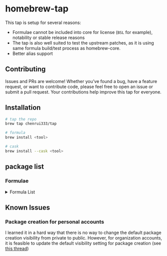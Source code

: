 # homebrew-tap

This tap is setup for several reasons:

- Formulae cannot be included into core for license (`BSL` for example), notability or stable release reasons
- The tap is also well suited to test the upstream patches, as it is using same formula build/test process as homebrew-core.
- Better alias support

## Contributing

Issues and PRs are welcome! Whether you’ve found a bug, have a feature request, or want to contribute code, please feel free to open an issue or submit a pull request. Your contributions help improve this tap for everyone.

## Installation

```bash
# tap the repo
brew tap chenrui333/tap

# formula
brew install <tool>

# cask
brew install --cask <tool>
```

## package list

### Formulae

<!-- FORMULAE-LIST-START -->
<details>
<summary>Formula List</summary>

- `abc`
- `act3`
- `adbtuifm`
- `addlicense`
- `agl`
- `ai-context`
- `aim`
- `alacritty`
- `am-i-vibing`
- `amoco`
- `amp-cli`
- `aoc-cli`
- `apify-actors-mcp-server`
- `apkeep`
- `apple-health-mcp`
- `arduino-language-server`
- `arp-scan-rs`
- `arxiv-mcp-server`
- `asciinema`
- `asm-lsp`
- `asmfmt`
- `astro-language-server`
- `auto-favicon-mcp-server`
- `autoflake`
- `autotag`
- `autotools-language-server`
- `av`
- `await`
- `awk-language-server`
- `awless`
- `axiom-mcp-server`
- `az-tui`
- `azure-pipelines-language-server`
- `backport`
- `balcony`
- `base-mcp-server`
- `bearer`
- `beelzebub`
- `bin-fq`
- `blade-formatter`
- `blindfold`
- `blue`
- `blueutil-tui`
- `blush`
- `botkube`
- `box`
- `brave-search-mcp-server`
- `brew-cleaner`
- `brighterscript-formatter`
- `brotab`
- `browserbase-mcp-server`
- `brunette`
- `btczee`
- `bulletty`
- `bytebox`
- `c4go`
- `cai`
- `captan`
- `carbon-now-cli`
- `cargo-aoc`
- `cargo-benchcmp`
- `cargo-deadlinks`
- `cargo-dephell`
- `cargo-geiger`
- `cargo-readme`
- `carton`
- `castor`
- `cc-enhanced`
- `cc-filter`
- `ccapi`
- `ccexp`
- `cchistory`
- `cclogviewer`
- `cello`
- `certok`
- `cf-vault`
- `cf2pulumi`
- `chalet`
- `chatlog`
- `checkpwn`
- `clai`
- `claude-code-generic-hooks`
- `claude-code`
- `claudio`
- `cli-mcp-server`
- `clickup-mcp`
- `clog-cli`
- `cloud-run-mcp`
- `cloudflare-ddns`
- `cloudlens`
- `cmdx`
- `cnspec`
- `cocainate`
- `code-index-mcp`
- `code-pushup`
- `codefmt`
- `codespelunker`
- `codstts`
- `cohctl`
- `config-file-validator`
- `container-use`
- `container2wasm`
- `context-file-manager`
- `context42`
- `copilot-cli`
- `cozypkg`
- `critcmp`
- `crlfmt`
- `crush`
- `cueimports`
- `curlconverter`
- `dakora`
- `datacmd`
- `datadog-mcp-server`
- `dbee`
- `dbin`
- `ddev`
- `debugg-ai-mcp`
- `decktape`
- `deepteam`
- `dela`
- `dg`
- `di-tui`
- `dnsforwarder`
- `docmd`
- `doit`
- `dory-cli`
- `dqy`
- `duster`
- `dvm`
- `dxt`
- `eas-cli`
- `elastop`
- `emoj`
- `emplace`
- `enola`
- `enry`
- `envie`
- `envtpl`
- `faq`
- `fast-cli`
- `fast-xml-parser`
- `ferret`
- `fex`
- `firectl`
- `fixjson`
- `fkill-cli`
- `fli`
- `flint-cli`
- `flow-editor`
- `flowgger`
- `flowrs`
- `fortran-linter`
- `foy`
- `frep`
- `fsociety`
- `fuck-u-code`
- `gemini-cli`
- `get-port-cli`
- `ghfetch`
- `gignr`
- `giq`
- `git-chglog`
- `git-vain`
- `git-x`
- `gitlabform`
- `gitman`
- `gittype`
- `gix`
- `glom`
- `glsl-analyzer`
- `gmap`
- `go-envsubst`
- `go-junit-report`
- `gobgp`
- `goboscript`
- `gofakeit`
- `goimports-reviser`
- `gommit`
- `gowebly`
- `graphlit-mcp-server`
- `graphtage`
- `grcov`
- `gritql`
- `grmon`
- `gtts`
- `hasha-cli`
- `hauler`
- `hcldump`
- `hclgrep`
- `hclq`
- `headscale`
- `hello`
- `hellwal`
- `hexora`
- `heyagent`
- `hf-mcp-server`
- `hf`
- `holo-cli`
- `horusec`
- `hostctl`
- `howto`
- `ht-mcp`
- `httptap`
- `htvend`
- `huber`
- `humioctl`
- `hygg`
- `hyperbolic`
- `iam-convert`
- `iflow-cli`
- `iftree`
- `illa`
- `imgcat`
- `incus-compose`
- `infraspec`
- `ip2d`
- `ips`
- `jaggr`
- `jetzig`
- `jiggy`
- `jl`
- `jplot`
- `jsonl-graph`
- `jsrpc`
- `judo`
- `jules`
- `junit2html`
- `kaluma-cli`
- `kandc`
- `karmor`
- `kbst`
- `kcl`
- `keyhunter`
- `klepto`
- `knip`
- `kpt`
- `krs`
- `kt`
- `kube-role-gen`
- `kube2pulumi`
- `kubeseal-convert`
- `kwt`
- `lacquer`
- `lazycli`
- `lazynpm`
- `leetgo`
- `lemonade`
- `leveldb-cli`
- `lin`
- `lintnet`
- `lix`
- `llmdog`
- `llmpeg`
- `llmswap`
- `localports`
- `locport`
- `logfire-mcp`
- `lola`
- `lstags`
- `luaformatter`
- `lib-x`
- `libdivide`
- `magic-mcp-server`
- `mail-deduplicate`
- `mamediff`
- `marchat`
- `markpdf`
- `matcha`
- `mcman`
- `mcp-alchemy`
- `mcp-obsidian`
- `mcp-server-airbnb`
- `mcp-server-cloudflare`
- `mcp-server-tester`
- `mcpd`
- `mdbook-linkcheck`
- `mdsf`
- `mdslw`
- `meteor`
- `mfa`
- `minisign`
- `mitex`
- `mln`
- `mmemoji`
- `mnamer`
- `molotov`
- `mongodb-mcp-server`
- `mpfshell`
- `mqtt-cli`
- `mynav`
- `oceanbase-mcp-server`
- `nanodbc`
- `narr`
- `nest-cli`
- `newsnow-mcp-server`
- `ngtop`
- `nhost`
- `ni`
- `nino`
- `nocc`
- `npkill`
- `npm-np`
- `nvrs`
- `octelium`
- `ohy`
- `olla`
- `omekasy`
- `omnictl`
- `optivorbis`
- `osmar`
- `otelgen`
- `otto`
- `oui`
- `oxbuild`
- `oxylabs-mcp`
- `papis`
- `paq`
- `pdfsyntax`
- `pencode`
- `percollate`
- `perfops`
- `pgdog`
- `phpinsights`
- `pike`
- `pingu`
- `pipeform`
- `pitaya`
- `pixelle`
- `plandex`
- `playerctl`
- `pls`
- `pluqqy`
- `pluralith`
- `pmx`
- `pom`
- `poop`
- `pphack`
- `pr-desc-cli`
- `precompress`
- `projectable`
- `proto2yaml`
- `protoc-gen-lint`
- `protodep`
- `protodot`
- `protolock`
- `psq`
- `public-ollama-finder`
- `pubmed-mcp-server`
- `pyink`
- `pyment`
- `pyp`
- `pyscn`
- `quicssh-rs`
- `r2md`
- `rabbitmq-message-ops`
- `rails-new`
- `railway-mcp-server`
- `raiz`
- `rallies-cli`
- `ramda-cli`
- `rang`
- `rawhide`
- `readmeai`
- `reformat-gherkin`
- `refurb`
- `remark-cli`
- `resinator`
- `revanced-cli`
- `rkik`
- `rshell`
- `rslocal`
- `rtop`
- `run`
- `rustfilt`
- `sato`
- `satty`
- `saw`
- `scholar`
- `screenshotone-mcp-server`
- `scrt`
- `sdl_image`
- `sdl_mixer`
- `sdl_net`
- `sdl_ttf`
- `seamstress`
- `seastar`
- `secco`
- `sephera`
- `sgpt`
- `shadcn-ui-mcp-server`
- `sheetui`
- `shiroa`
- `shopify-cli`
- `shuk`
- `sig`
- `silver-surfer`
- `simdjzon`
- `sloctl`
- `sloop`
- `solfmt`
- `soundscope`
- `sourcerer-mcp`
- `speedscope`
- `speedtest`
- `spok`
- `spotifydl`
- `statoscope`
- `stree`
- `strimzi-kafka-cli`
- `stripe-mcp-server`
- `summon`
- `superclaude`
- `surgeon`
- `swagger-mcp-server`
- `tantivy-cli`
- `taskonaut`
- `tattoy`
- `tavily-mcp`
- `tclint`
- `tenderly`
- `termtunnel`
- `terra-code-cli`
- `terracove`
- `terrafetch`
- `terraform-diff`
- `terraform`
- `terrap-cli`
- `terratags`
- `terrawiz`
- `testronaut`
- `tetrigo`
- `tfclean`
- `tfreveal`
- `tftarget`
- `tftree`
- `tickrs`
- `timetrace`
- `tinybird-mcp-server`
- `tlint`
- `togomak`
- `token-cli`
- `toml-f`
- `tooka`
- `toolctl`
- `tparse`
- `tpm`
- `tracetest`
- `travelgrunt`
- `trdl`
- `trieve-cli`
- `tsuki`
- `tuono`
- `twiggy`
- `twilio-mcp-server`
- `ty`
- `unused-deps`
- `uplift`
- `urlsup`
- `usort`
- `vapi-mcp-server`
- `vectorize-mcp-server`
- `venom`
- `vento`
- `vercel-serve`
- `vet-run`
- `vibekit`
- `videoalchemy`
- `vitepress`
- `vsg`
- `wallust`
- `watchfiles`
- `wedl`
- `weekly-git-summary`
- `werk`
- `wifitui`
- `wuchale`
- `xcpkg`
- `xmlformatter`
- `yajsv`
- `yeetfile`
- `yew-fmt`
- `yosay`
- `go-zzz`
- `zen-mcp-server`
- `zero`
- `zig@0.11`
- `zig@0.12`
- `zig@0.13`
- `ziggy`
- `ziglint`
- `zigscient`
- `zu`
- `zware`

</details>
<!-- FORMULAE-LIST-END -->

## Known Issues

### Package creation for personal accounts

I learned it in a hard way that there is no way to change the default package creation visibility from private to public.
However, for organization accounts, it is feasible to update the default visibility setting for package creation (see [this thread](https://github.com/orgs/community/discussions/65931#discussioncomment-7613551))
